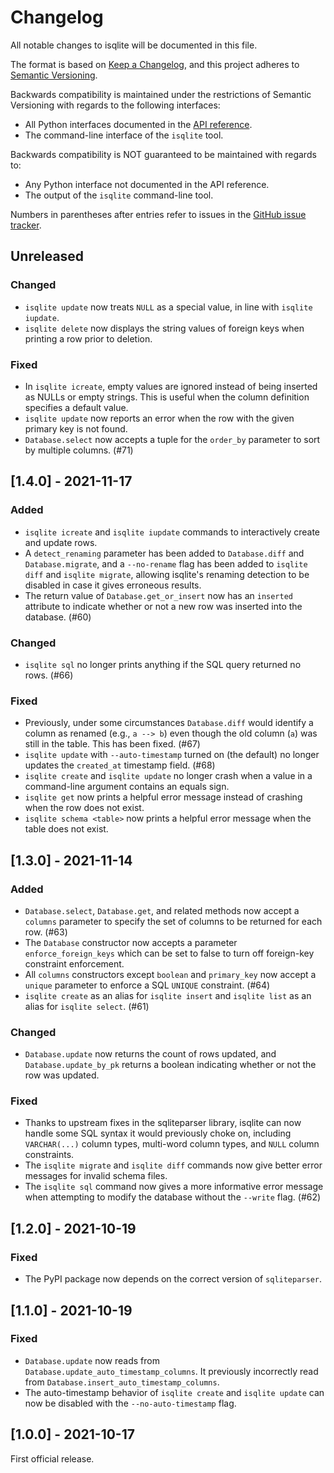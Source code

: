 # Changelog
All notable changes to isqlite will be documented in this file.

The format is based on [Keep a Changelog](https://keepachangelog.com/en/1.0.0/), and this project adheres to [Semantic Versioning](https://semver.org/spec/v2.0.0.html).

Backwards compatibility is maintained under the restrictions of Semantic Versioning with regards to the following interfaces:

- All Python interfaces documented in the [API reference](https://isqlite.readthedocs.io/en/stable/api.html).
- The command-line interface of the `isqlite` tool.

Backwards compatibility is NOT guaranteed to be maintained with regards to:

- Any Python interface not documented in the API reference.
- The output of the `isqlite` command-line tool.

Numbers in parentheses after entries refer to issues in the [GitHub issue tracker](https://github.com/iafisher/isqlite/issues).


## Unreleased
### Changed
- `isqlite update` now treats `NULL` as a special value, in line with `isqlite iupdate`.
- `isqlite delete` now displays the string values of foreign keys when printing a row prior to deletion.

### Fixed
- In `isqlite icreate`, empty values are ignored instead of being inserted as NULLs or empty strings. This is useful when the column definition specifies a default value.
- `isqlite update` now reports an error when the row with the given primary key is not found.
- `Database.select` now accepts a tuple for the `order_by` parameter to sort by multiple columns. (#71)


## [1.4.0] - 2021-11-17
### Added
- `isqlite icreate` and `isqlite iupdate` commands to interactively create and update rows.
- A `detect_renaming` parameter has been added to `Database.diff` and `Database.migrate`, and a `--no-rename` flag has been added to `isqlite diff` and `isqlite migrate`, allowing isqlite's renaming detection to be disabled in case it gives erroneous results.
- The return value of `Database.get_or_insert` now has an `inserted` attribute to indicate whether or not a new row was inserted into the database. (#60)

### Changed
- `isqlite sql` no longer prints anything if the SQL query returned no rows. (#66)

### Fixed
- Previously, under some circumstances `Database.diff` would identify a column as renamed (e.g., `a --> b`) even though the old column (`a`) was still in the table. This has been fixed. (#67)
- `isqlite update` with `--auto-timestamp` turned on (the default) no longer updates the `created_at` timestamp field. (#68)
- `isqlite create` and `isqlite update` no longer crash when a value in a command-line argument contains an equals sign.
- `isqlite get` now prints a helpful error message instead of crashing when the row does not exist.
- `isqlite schema <table>` now prints a helpful error message when the table does not exist.


## [1.3.0] - 2021-11-14
### Added
- `Database.select`, `Database.get`, and related methods now accept a `columns` parameter to specify the set of columns to be returned for each row. (#63)
- The `Database` constructor now accepts a parameter `enforce_foreign_keys` which can be set to false to turn off foreign-key constraint enforcement.
- All `columns` constructors except `boolean` and `primary_key` now accept a `unique` parameter to enforce a SQL `UNIQUE` constraint. (#64)
- `isqlite create` as an alias for `isqlite insert` and `isqlite list` as an alias for `isqlite select`. (#61)

### Changed
- `Database.update` now returns the count of rows updated, and `Database.update_by_pk` returns a boolean indicating whether or not the row was updated.

### Fixed
- Thanks to upstream fixes in the sqliteparser library, isqlite can now handle some SQL syntax it would previously choke on, including `VARCHAR(...)` column types, multi-word column types, and `NULL` column constraints.
- The `isqlite migrate` and `isqlite diff` commands now give better error messages for invalid schema files.
- The `isqlite sql` command now gives a more informative error message when attempting to modify the database without the `--write` flag. (#62)


## [1.2.0] - 2021-10-19
### Fixed
- The PyPI package now depends on the correct version of `sqliteparser`.


## [1.1.0] - 2021-10-19
### Fixed
- `Database.update` now reads from `Database.update_auto_timestamp_columns`. It previously incorrectly read from `Database.insert_auto_timestamp_columns`.
- The auto-timestamp behavior of `isqlite create` and `isqlite update` can now be disabled with the `--no-auto-timestamp` flag.


## [1.0.0] - 2021-10-17
First official release.
